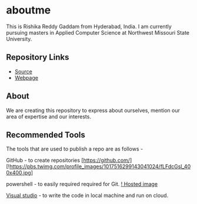 # aboutme

This is Rishika Reddy Gaddam from Hyderabad, India. I am currently pursuing masters in Applied Computer Science at Northwest Missouri State University. 

## Repository Links

- [Source](https://github.com/rishikareddygaddam/aboutme "aboutme")
- [Webpage](https://rishikareddygaddam.github.io/aboutme/ "webpage")

## About

We are creating this repository to express about ourselves, mention our area of expertise and our interests.

## Recommended Tools

The tools that are used to publish a repo are as follows -


GitHub - to create repositories 
[https://github.com/]
[!https://pbs.twimg.com/profile_images/1017516299143041024/fLFdcGsl_400x400.jpg]

powershell - to easily required required for Git.
[! Hosted image](https://pbcdn1.podbean.com/imglogo/image-logo/1769310/powershell.png)

[Visual studio](https://visualstudio.microsoft.com/) - to write the code in local machine and run on cloud.












